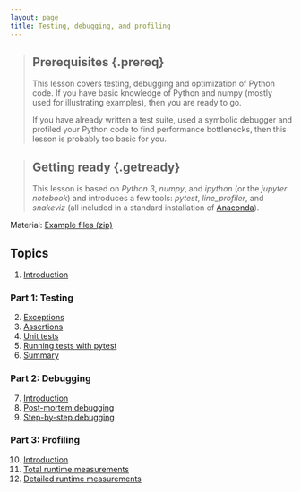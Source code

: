 ```yaml
---
layout: page
title: Testing, debugging, and profiling
---
```


> ## Prerequisites {.prereq}
>
> This lesson covers testing, debugging and optimization of Python code.
> If you have basic knowledge of Python and numpy (mostly used for
> illustrating examples), then you are ready to go.
>
> If you have already written a test suite, used a symbolic debugger and
> profiled your Python code to find performance bottlenecks, then this
> lesson is probably too basic for you.

> ## Getting ready {.getready}
>
> This lesson is based on *Python 3*, *numpy*, and *ipython* (or the
*jupyter notebook*) and introduces a few tools: *pytest*, *line_profiler*, and
*snakeviz* (all included in a standard installation of
[Anaconda](https://www.continuum.io/downloads)).

Material: [Example files (zip)](testing_debugging_profiling.zip)

## Topics

1.  [Introduction](00-introduction.html)

### Part 1: Testing
2.  [Exceptions](01-testing-exceptions.html)
3.  [Assertions](02-testing-assertions.html)
4.  [Unit tests](03-testing-units.html)
5.  [Running tests with pytest](04-testing-pytest.html)
6.  [Summary](05-testing-summary.html)

### Part 2: Debugging
7.  [Introduction](06-debugging-introduction.html)
8.  [Post-mortem debugging](07-debugging-post-mortem.html)
9.  [Step-by-step debugging](08-debugging-stepping.html)

### Part 3: Profiling
10. [Introduction](09-profiling-introduction.html)
11. [Total runtime measurements](10-profiling-basic.html)
12. [Detailed runtime measurements](11-profiling-detailed.html)
